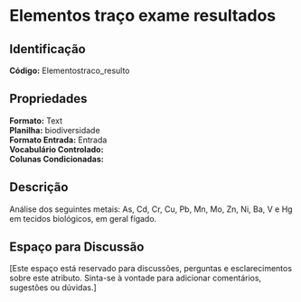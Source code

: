 # Elementos traço exame resultados

## Identificação
**Código:** Elementostraco_resulto

## Propriedades
**Formato:** Text  
**Planilha:** biodiversidade  
**Formato Entrada:** Entrada  
**Vocabulário Controlado:**   
**Colunas Condicionadas:**   

## Descrição
Análise dos seguintes metais: As, Cd, Cr, Cu, Pb, Mn, Mo, Zn, Ni, Ba, V e Hg em tecidos biológicos, em geral fígado.

## Espaço para Discussão
[Este espaço está reservado para discussões, perguntas e esclarecimentos sobre este atributo. Sinta-se à vontade para adicionar comentários, sugestões ou dúvidas.]
